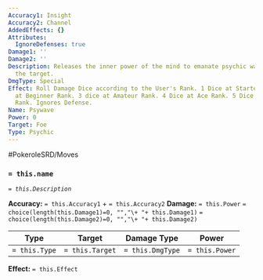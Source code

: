 ```yaml
---
Accuracy1: Insight
Accuracy2: Channel
AddedEffects: {}
Attributes:
  IgnoreDefenses: true
Damage1: ''
Damage2: ''
Description: Releases the inner power of the mind to emanate psychic waves that hurt
  the target.
DmgType: Special
Effect: Roll Damage Dice according to the User's Rank. 1 Dice at Starter Rank. 2 Dice
  at Beginner Rank. 3 dice at Amateur Rank. 4 Dice at Ace Rank. 5 Dice at Professional
  Rank. Ignores Defense.
Name: Psywave
Power: 0
Target: Foe
Type: Psychic
---
```


#PokeroleSRD/Moves

### `= this.name` 
*`= this.Description`*

**Accuracy:** `= this.Accuracy1` + `= this.Accuracy2`
**Damage:** `= this.Power` `= choice(length(this.Damage1)=0, "","\+ "+ this.Damage1)` `= choice(length(this.Damage2)=0, "","\+ "+ this.Damage2)`

| Type          | Target          | Damage Type          | Power          |
| ------------- | --------------- | ---------------- | -------------- |
| `= this.Type` | `= this.Target` | `= this.DmgType` | `= this.Power` | 

**Effect:** `= this.Effect`